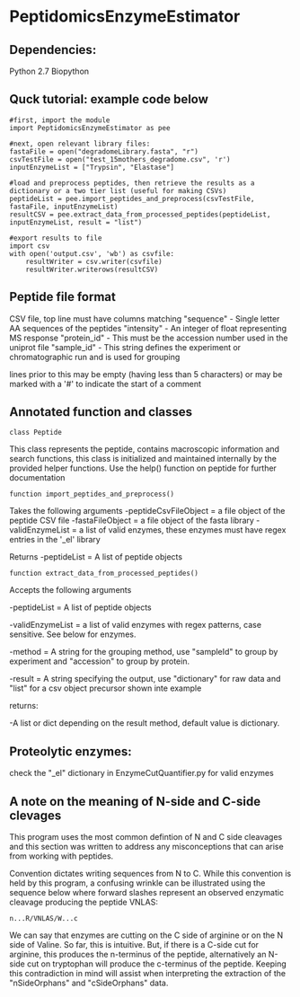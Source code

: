 PeptidomicsEnzymeEstimator
==========================

Dependencies:
-------------
Python 2.7
Biopython
    
Quck tutorial: example code below
---------------------------------

    #first, import the module
    import PeptidomicsEnzymeEstimator as pee
    
    #next, open relevant library files:
    fastaFile = open("degradomeLibrary.fasta", "r")
    csvTestFile = open("test_15mothers_degradome.csv", 'r')
    inputEnzymeList = ["Trypsin", "Elastase"]
    
    #load and preprocess peptides, then retrieve the results as a dictionary or a two tier list (useful for making CSVs)
    peptideList = pee.import_peptides_and_preprocess(csvTestFile, fastaFile, inputEnzymeList)
    resultCSV = pee.extract_data_from_processed_peptides(peptideList, inputEnzymeList, result = "list")
    
    #export results to file
    import csv
    with open('output.csv', 'wb') as csvfile:
        resultWriter = csv.writer(csvfile)
        resultWriter.writerows(resultCSV)
    
    
Peptide file format
--------------------

CSV file, top line must have columns matching
"sequence" - Single letter AA sequences of the peptides
"intensity" - An integer of float representing MS response
"protein_id" - This must be the accession number used in the uniprot file
"sample_id" - This string defines the experiment or chromatographic run and is used
              for grouping
              
lines prior to this may be empty (having less than 5 characters) or may be marked with 
a '#' to indicate the start of a comment

    

Annotated function and classes
-------------------------------
    
    class Peptide
    
This class represents the peptide, contains macroscopic information and search functions,
this class is initialized and maintained internally by the provided helper functions.
Use the help() function on peptide for further documentation


    function import_peptides_and_preprocess()
    
Takes the following arguments
-peptideCsvFileObject = a file object of the peptide CSV file
-fastaFileObject = a file object of the fasta library
-validEnzymeList = a list of valid enzymes, these enzymes must have regex entries in the '_el' library

Returns
-peptideList = A list of peptide objects

    function extract_data_from_processed_peptides()

Accepts the following arguments

-peptideList = A list of peptide objects

-validEnzymeList = a list of valid enzymes with regex patterns, case sensitive. See below for enzymes.

-method = A string for the grouping method, use "sampleId" to group by experiment and "accession" to group by protein.

-result = A string specifying the output, use "dictionary" for raw data and "list" for a csv object precursor shown inte example

returns:

-A list or dict depending on the result method, default value is dictionary.
    
   

Proteolytic enzymes:
--------------------
check the "_el" dictionary in EnzymeCutQuantifier.py for valid enzymes
    

    
A note on the meaning of N-side and C-side clevages
---------------------------------------------------

This program uses the most common defintion of N and C side cleavages and this section
was written to address any misconceptions that can arise from working with peptides.

Convention dictates writing sequences from N to C. While this convention is held
by this program, a confusing wrinkle can be illustrated using the sequence below where 
forward    slashes represent an observed enzymatic cleavage producing the peptide VNLAS:

    n...R/VNLAS/W...c

We can say that enzymes are cutting on the C side of arginine or on the N side of Valine.
So far, this is intuitive. But, if there is a C-side cut for arginine, this produces
the n-terminus of the peptide, alternatively an N-side cut on tryptophan will produce
the c-terminus of the peptide. Keeping this contradiction in mind will assist when 
interpreting the extraction of the "nSideOrphans" and "cSideOrphans" data.

